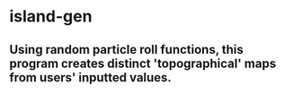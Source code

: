# island-gen
Using random particle roll functions, this program creates distinct 'topographical' maps from users' inputted values.
--
